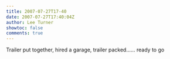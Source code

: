 ```yaml
---
title: 2007-07-27T17-40
date: 2007-07-27T17:40:04Z
author: Lee Turner
showtoc: false
comments: true
---
```


Trailer put together, hired a garage, trailer packed...... ready to go


